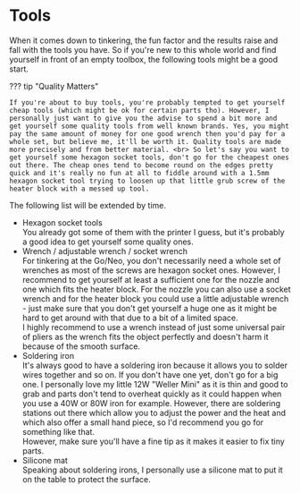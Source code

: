 <link rel=”manifest” href=”docs/manifest.webmanifest”>

# Tools 
When it comes down to tinkering, the fun factor and the results raise and fall with the tools you have. So if you're new to this whole world and find yourself in front of an empty toolbox, the following tools might be a good start.  
  
??? tip "Quality Matters"

    If you're about to buy tools, you're probably tempted to get yourself cheap tools (which might be ok for certain parts tho). However, I personally just want to give you the advise to spend a bit more and get yourself some quality tools from well known brands. Yes, you might pay the same amount of money for one good wrench then you'd pay for a whole set, but believe me, it'll be worth it. Quality tools are made more precisely and from better material. <br> So let's say you want to get yourself some hexagon socket tools, don't go for the cheapest ones out there. The cheap ones tend to become round on the edges pretty quick and it's really no fun at all to fiddle around with a 1.5mm hexagon socket tool trying to loosen up that little grub screw of the heater block with a messed up tool. 
    
The following list will be extended by time.  

- Hexagon socket tools <br> You already got some of them with the printer I guess, but it's probably a good idea to get yourself some quality ones.  
- Wrench / adjustable wrench / socket wrench <br> For tinkering at the Go/Neo, you don't necessarily need a whole set of wrenches as most of the screws are hexagon socket ones. However, I recommend to get yourself at least a sufficient one for the nozzle and one which fits the heater block. For the nozzle you can also use a socket wrench and for the heater block you could use a little adjustable wrench - just make sure that you don't get yourself a huge one as it might be hard to get around with that due to a bit of a limited space. <br> I highly recommend to use a wrench instead of just some universal pair of pliers as the wrench fits the object perfectly and doesn't harm it because of the smooth surface.
- Soldering iron <br> It's always good to have a soldering iron because it allows you to solder wires together and so on. If you don't have one yet, don't go for a big one. I personally love my little 12W "Weller Mini" as it is thin and good to grab and parts don't tend to overheat quickly as it could happen when you use a 40W or 80W iron for example. However, there are soldering stations out there which allow you to adjust the power and the heat and which also offer a small hand piece, so I'd recommend you go for something like that. <br> However, make sure you'll have a fine tip as it makes it easier to fix tiny parts. 
- Silicone mat <br> Speaking about soldering irons, I personally use a silicone mat to put it on the table to protect the surface. 
